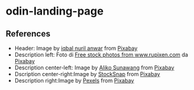 # odin-landing-page

## References
- Header: Image by <a href="https://pixabay.com/users/iqbalnuril-12845379/?utm_source=link-attribution&amp;utm_medium=referral&amp;utm_campaign=image&amp;utm_content=7520738">iqbal nuril anwar</a> from <a href="https://pixabay.com//?utm_source=link-attribution&amp;utm_medium=referral&amp;utm_campaign=image&amp;utm_content=7520738">Pixabay</a>
- Description left: Foto di <a href="https://pixabay.com/it/users/rupixen-11154019/?utm_source=link-attribution&amp;utm_medium=referral&amp;utm_campaign=image&amp;utm_content=4334557">Free stock photos from www.rupixen.com</a> da <a href="https://pixabay.com/it//?utm_source=link-attribution&amp;utm_medium=referral&amp;utm_campaign=image&amp;utm_content=4334557">Pixabay</a>
- Description center-left: Image by <a href="https://pixabay.com/users/3422763-3422763/?utm_source=link-attribution&amp;utm_medium=referral&amp;utm_campaign=image&amp;utm_content=2639487">Aliko Sunawang</a> from <a href="https://pixabay.com//?utm_source=link-attribution&amp;utm_medium=referral&amp;utm_campaign=image&amp;utm_content=2639487">Pixabay</a>
- Dscription center-right:Image by <a href="https://pixabay.com/users/stocksnap-894430/?utm_source=link-attribution&amp;utm_medium=referral&amp;utm_campaign=image&amp;utm_content=2591890">StockSnap</a> from <a href="https://pixabay.com//?utm_source=link-attribution&amp;utm_medium=referral&amp;utm_campaign=image&amp;utm_content=2591890">Pixabay</a>
- Description right:Image by <a href="https://pixabay.com/users/pexels-2286921/?utm_source=link-attribution&amp;utm_medium=referral&amp;utm_campaign=image&amp;utm_content=1868612">Pexels</a> from <a href="https://pixabay.com//?utm_source=link-attribution&amp;utm_medium=referral&amp;utm_campaign=image&amp;utm_content=1868612">Pixabay</a>
